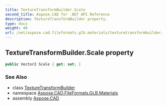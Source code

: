 ```yaml
---
title: TextureTransformBuilder.Scale
second_title: Aspose.CAD for .NET API Reference
description: TextureTransformBuilder property. 
type: docs
weight: 40
url: /net/aspose.cad.fileformats.glb.materials/texturetransformbuilder/scale/
---
```

## TextureTransformBuilder.Scale property

```csharp
public Vector2 Scale { get; set; }
```

### See Also

* class [TextureTransformBuilder](../)
* namespace [Aspose.CAD.FileFormats.GLB.Materials](../../texturetransformbuilder/)
* assembly [Aspose.CAD](../../../)



